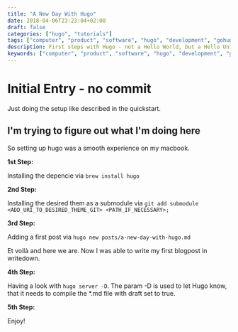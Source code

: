 ```yaml
---
title: "A New Day With Hugo"
date: 2018-04-06T23:23:04+02:00
draft: false
categories: ["hugo", "tutorials"]
tags: ["computer", "product", "software", "hugo", "development", "gohugo", "golang"]
description: First steps with Hugo - not a Hello World, but a Hello Universe
keywords: ["computer", "product", "software", "hugo", "development", "gohugo", "macos"]
---
```


# Initial Entry - no commit

Just doing the setup like described in the quickstart.

## I'm trying to figure out what I'm doing here

So setting up hugo was a smooth experience on my macbook.

**1st Step:**

Installing the depencie via
`brew install hugo`

**2nd Step:**

Installing the desired them as a submodule via `git add submodule <ADD_URI_TO_DESIRED_THEME_GIT> <PATH_IF_NECESSARY>;`

**3rd Step:**

Adding a first post via `hugo new posts/a-new-day-with-hugo.md`

Et voilà and here we are. Now I was able to write my first blogpost in writedown.

**4th Step:**

Having a look with `hugo server -D`. The param -D is used to let Hugo know, that it needs to compile the *.md file with draft set to true.

**5th Step:**

Enjoy!